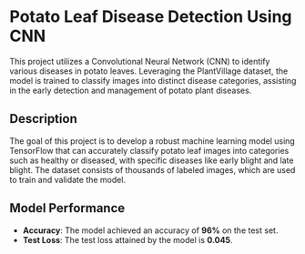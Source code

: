 # Potato Leaf Disease Detection Using CNN

This project utilizes a Convolutional Neural Network (CNN) to identify various diseases in potato leaves. Leveraging the PlantVillage dataset, the model is trained to classify images into distinct disease categories, assisting in the early detection and management of potato plant diseases.

## Description

The goal of this project is to develop a robust machine learning model using TensorFlow that can accurately classify potato leaf images into categories such as healthy or diseased, with specific diseases like early blight and late blight. The dataset consists of thousands of labeled images, which are used to train and validate the model.

## Model Performance

- **Accuracy**: The model achieved an accuracy of **96%** on the test set.
- **Test Loss**: The test loss attained by the model is **0.045**.

